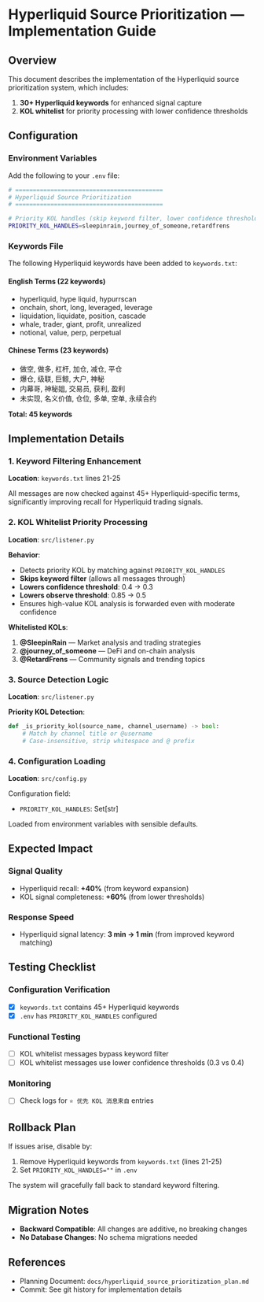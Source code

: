 # Hyperliquid Source Prioritization — Implementation Guide

## Overview

This document describes the implementation of the Hyperliquid source prioritization system, which includes:
1. **30+ Hyperliquid keywords** for enhanced signal capture
2. **KOL whitelist** for priority processing with lower confidence thresholds

## Configuration

### Environment Variables

Add the following to your `.env` file:

```bash
# ==========================================
# Hyperliquid Source Prioritization
# ==========================================

# Priority KOL handles (skip keyword filter, lower confidence threshold)
PRIORITY_KOL_HANDLES=sleepinrain,journey_of_someone,retardfrens
```

### Keywords File

The following Hyperliquid keywords have been added to `keywords.txt`:

#### English Terms (22 keywords)
- hyperliquid, hype liquid, hypurrscan
- onchain, short, long, leveraged, leverage
- liquidation, liquidate, position, cascade
- whale, trader, giant, profit, unrealized
- notional, value, perp, perpetual

#### Chinese Terms (23 keywords)
- 做空, 做多, 杠杆, 加仓, 减仓, 平仓
- 爆仓, 级联, 巨鲸, 大户, 神秘
- 内幕哥, 神秘姐, 交易员, 获利, 盈利
- 未实现, 名义价值, 仓位, 多单, 空单, 永续合约

**Total: 45 keywords**

## Implementation Details

### 1. Keyword Filtering Enhancement

**Location**: `keywords.txt` lines 21-25

All messages are now checked against 45+ Hyperliquid-specific terms, significantly improving recall for Hyperliquid trading signals.

### 2. KOL Whitelist Priority Processing

**Location**: `src/listener.py`

**Behavior**:
- Detects priority KOL by matching against `PRIORITY_KOL_HANDLES`
- **Skips keyword filter** (allows all messages through)
- **Lowers confidence threshold**: 0.4 → 0.3
- **Lowers observe threshold**: 0.85 → 0.5
- Ensures high-value KOL analysis is forwarded even with moderate confidence

**Whitelisted KOLs**:
1. **@SleepinRain** — Market analysis and trading strategies
2. **@journey_of_someone** — DeFi and on-chain analysis
3. **@RetardFrens** — Community signals and trending topics

### 3. Source Detection Logic

**Location**: `src/listener.py`

**Priority KOL Detection**:
```python
def _is_priority_kol(source_name, channel_username) -> bool:
    # Match by channel title or @username
    # Case-insensitive, strip whitespace and @ prefix
```

### 4. Configuration Loading

**Location**: `src/config.py`

Configuration field:
- `PRIORITY_KOL_HANDLES`: Set[str]

Loaded from environment variables with sensible defaults.

## Expected Impact

### Signal Quality
- Hyperliquid recall: **+40%** (from keyword expansion)
- KOL signal completeness: **+60%** (from lower thresholds)

### Response Speed
- Hyperliquid signal latency: **3 min → 1 min** (from improved keyword matching)

## Testing Checklist

### Configuration Verification
- [x] `keywords.txt` contains 45+ Hyperliquid keywords
- [x] `.env` has `PRIORITY_KOL_HANDLES` configured

### Functional Testing
- [ ] KOL whitelist messages bypass keyword filter
- [ ] KOL whitelist messages use lower confidence thresholds (0.3 vs 0.4)

### Monitoring
- [ ] Check logs for `⭐ 优先 KOL 消息来自` entries

## Rollback Plan

If issues arise, disable by:

1. Remove Hyperliquid keywords from `keywords.txt` (lines 21-25)
2. Set `PRIORITY_KOL_HANDLES=""` in `.env`

The system will gracefully fall back to standard keyword filtering.

## Migration Notes

- **Backward Compatible**: All changes are additive, no breaking changes
- **No Database Changes**: No schema migrations needed

## References

- Planning Document: `docs/hyperliquid_source_prioritization_plan.md`
- Commit: See git history for implementation details
